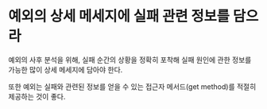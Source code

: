 # 예외의 상세 메세지에 실패 관련 정보를 담으라

예외의 사후 분석을 위해, 실패 순간의 상황을 정확히 포착해 실패 원인에 관한 정보를 가능한 많이 상세 메세지에 담아야 한다.

또한 예외는 실패와 관련된 정보를 얻을 수 있는 접근자 메서드(get method)를 적절히 제공하는 것이 좋다.